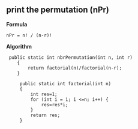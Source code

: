 

## print the permutation (nPr) 

**Formula**

   
    nPr = n! / (n-r)! 

**Algorithm**

     public static int nbrPermutation(int n, int r)
        {
            return factorial(n)/factorial(n-r);
        }
        
         public static int factorial(int n)
         {
             int res=1;
             for (int i = 1; i <=n; i++) {
                 res=res*i;
             }
             return res;
         }






